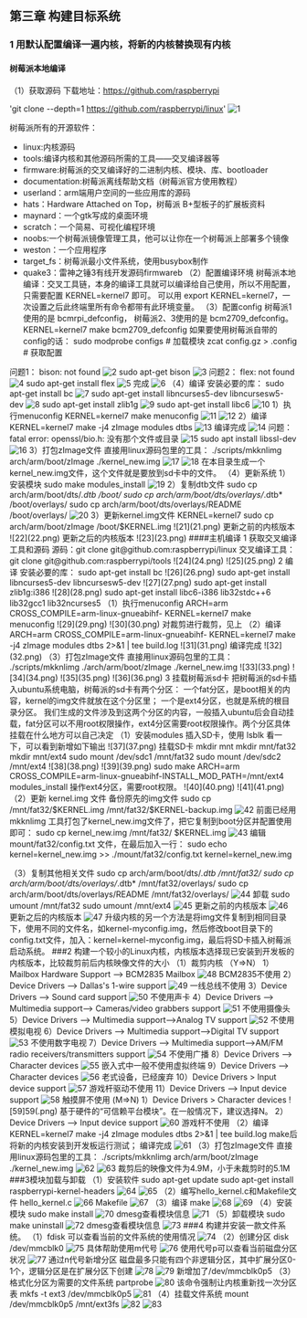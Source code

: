 ## 第三章 构建目标系统
### 1 用默认配置编译一遍内核，将新的内核替换现有内核
#### 树莓派本地编译
 （1）获取源码
下载地址：https://github.com/raspberrypi 

'git clone --depth=1 https://github.com/raspberrypi/linux'
 ![1](1.png)
 
树莓派所有的开源软件：
- linux:内核源码
- tools:编译内核和其他源码所需的工具——交叉编译器等
- firmware:树莓派的交叉编译好的二进制内核、模块、库、bootloader
- documentation:树莓派离线帮助文档（树莓派官方使用教程）
- userland：arm端用户空间的一些应用库的源码
- hats：Hardware Attached on Top，树莓派 B+型板子的扩展板资料
- maynard：一个gtk写成的桌面环境
- scratch：一个简易、可视化编程环境
- noobs:一个树莓派镜像管理工具，他可以让你在一个树莓派上部署多个镜像
- weston：一个应用程序
- target_fs：树莓派最小文件系统，使用busybox制作
- quake3：雷神之锤3有线开发源码firmwareb
（2）配置编译环境
树莓派本地编译：交叉工具链，本身的编译工具就可以编译给自己使用，所以不用配置，只需要配置 KERNEL=kernel7 即可。
可以用 export KERNEL=kernel7，一次设置之后此终端里所有命令都带有此环境变量。
（3）配置config
树莓派1使用的是 bcmrpi_defconfig，
树莓派2、3使用的是 bcm2709_defconfig。
KERNEL=kernel7 make bcm2709_defconfig
如果要使用树莓派自带的config的话：
sudo modprobe configs # 加载模块
zcat config.gz > .config # 获取配置

问题1：
bison: not found
 ![2](2.png)
sudo apt-get bison
 ![3](3.png)
问题2：
flex: not found
 ![4](4.png)
sudo apt-get install flex
 ![5](5.png)
完成
 ![6](6.png)
（4）编译
安装必要的库：
sudo apt-get install bc
 ![7](7.png)
sudo apt-get install libncurses5-dev libncursesw5-dev
 ![8](8.png)
sudo apt-get install zlib1g
 ![9](9.png)
sudo apt-get install libc6
 ![10](10.png)
1）执行menuconfig
KERNEL=kernel7 make menuconfig
 ![11](11.png)
 ![12](12.png)
2）编译
KERNEL=kernel7 make -j4 zImage modules dtbs
 ![13](13.png)
编译完成
 ![14](14.png)
问题：
fatal error: openssl/bio.h: 没有那个文件或目录
 ![15](15.png)
sudo apt install libssl-dev
 ![16](16.png)
3）打包zImage文件
直接用linux源码包里的工具：
./scripts/mkknlimg arch/arm/boot/zImage ./kernel_new.img
 ![17](17.png)
 ![18](18.png)
在本目录生成一个kernel_new.img文件，这个文件就是要放到sd卡中的文件。
（4）更新系统
1）安装模块
sudo make modules_install
 ![19](19.png)
2）复制dtb文件
sudo cp arch/arm/boot/dts/*.dtb /boot/ 
sudo cp arch/arm/boot/dts/overlays/*.dtb* /boot/overlays/ 
sudo cp arch/arm/boot/dts/overlays/README /boot/overlays/
 ![20](20.png)
3）更新kernel.img文件
KERNEL=kernel7
sudo cp arch/arm/boot/zImage /boot/$KERNEL.img
  ![21](21.png)
更新之前的内核版本
  ![22](22.png)
更新之后的内核版本
  ![23](23.png)
####主机编译
1 获取交叉编译工具和源码
源码：git clone git@github.com:raspberrypi/linux
交叉编译工具：git clone git@github.com:raspberrypi/tools
  ![24](24.png)
  ![25](25.png)
2 编译
安装必要的库：
sudo apt-get install bc
  ![26](26.png)
sudo apt-get install libncurses5-dev libncursesw5-dev
  ![27](27.png)
sudo apt-get install zlib1g:i386
  ![28](28.png)
sudo apt-get install libc6-i386 lib32stdc++6 lib32gcc1 lib32ncurses5
（1）执行menuconfig
ARCH=arm CROSS_COMPILE=arm-linux-gnueabihf- KERNEL=kernel7 make menuconfig
  ![29](29.png)
  ![30](30.png)
对裁剪进行裁剪，见上
（2）编译
ARCH=arm CROSS_COMPILE=arm-linux-gnueabihf- KERNEL=kernel7 make -j4 zImage modules dtbs 2>&1 | tee build.log
   ![31](31.png)
编译完成
   ![32](32.png)
（3）打包zImage文件
直接用linux源码包里的工具：
./scripts/mkknlimg ./arch/arm/boot/zImage ./kernel_new.img
   ![33](33.png)
   ![34](34.png)
   ![35](35.png)
   ![36](36.png)
3 挂载树莓派sd卡
把树莓派的sd卡插入ubuntu系统电脑，树莓派的sd卡有两个分区：
一个fat分区，是boot相关的内容，kernel的img文件就放在这个分区里；
一个是ext4分区，也就是系统的根目录分区。 
我们生成的文件涉及到这两个分区的内容，一般插入ubuntu后会自动挂载，fat分区可以不用root权限操作，ext4分区需要root权限操作。两个分区具体挂载在什么地方可以自己决定
（1）安装modules
插入SD卡，使用 lsblk 看一下，可以看到新增如下输出
   ![37](37.png)
挂载SD卡
mkdir mnt
mkdir mnt/fat32
mkdir mnt/ext4
sudo mount /dev/sdc1 /mnt/fat32
sudo mount /dev/sdc2 /mnt/ext4
   ![38](38.png)
   ![39](39.png)
sudo make ARCH=arm CROSS_COMPILE=arm-linux-gnueabihf-INSTALL_MOD_PATH=/mnt/ext4 modules_install
操作ext4分区，需要root权限。
   ![40](40.png)
    ![41](41.png)
（2）更新 kernel.img 文件
备份原先的img文件
sudo cp /mnt/fat32/$KERNEL.img /mnt/fat32/$KERNEL-backup.img
    ![42](42.png)
前面已经用 mkknlimg 工具打包了kernel_new.img文件了，把它复制到boot分区并配置使用即可：
sudo cp kernel_new.img /mnt/fat32/ $KERNEL.img
    ![43](43.png)
编辑 mount/fat32/config.txt 文件，在最后加入一行：
sudo echo kernel=kernel_new.img >> ./mount/fat32/config.txt
kernel=kernel_new.img
 
（3）复制其他相关文件
sudo cp arch/arm/boot/dts/*.dtb /mnt/fat32/
sudo cp arch/arm/boot/dts/overlays/*.dtb* /mnt/fat32/overlays/
sudo cp arch/arm/boot/dts/overlays/README /mnt/fat32/overlays/
    ![44](44.png)
卸载
sudo umount /mnt/fat32 
sudo umount /mnt/ext4
    ![45](45.png)
更新之前的内核版本
    ![46](46.png)
更新之后的内核版本
    ![47](47.png)
升级内核的另一个方法是将img文件复制到相同目录下，使用不同的文件名，如kernel-myconfig.img，然后修改boot目录下的config.txt文件，加入：kernel=kernel-myconfig.img，最后将SD卡插入树莓派启动系统。
###2 构建一个较小的Linux内核，内核版本选择现已安装到开发板的内核版本，比较裁剪前后内核映像文件的大小
（1）裁剪内核
（Y=>N）
1）Mailbox Hardware Support --> BCM2835 Mailbox
    ![48](48.png)
BCM2835不使用
2）Device Drivers --> Dallas's 1-wire support
    ![49](49.png)
一线总线不使用
3）Device Drivers --> Sound card support
    ![50](50.png)
不使用声卡
4）Device Drivers --> Multimedia support--> Cameras/video grabbers support
  ![51](51.png)
不使用摄像头
5）Device Drivers --> Multimedia support-->Analog TV support
  ![52](52.png)
不使用模拟电视
6）Device Drivers --> Multimedia support-->Digital TV support
  ![53](53.png)
不使用数字电视
7）Device Drivers --> Multimedia support-->AM/FM radio receivers/transmitters support
  ![54](54.png)
不使用广播
8）Device Drivers --> Character devices
  ![55](55.png)
嵌入式中一般不使用虚拟终端
9）Device Drivers --> Character devices
  ![56](56.png)
老式设备，已经废弃
10）Device Drivers > Input device support
  ![57](57.png)
游戏杆驱动不使用
11）Device Drivers --> Input device support
  ![58](58.png)
触摸屏不使用
(M=>N)
1）Device Drivers > Character devices 
  ![59]59(.png)
基于硬件的“可信赖平台模块”。在一般情况下，建议选择N。
2）Device Drivers --> Input device support
  ![60](60.png)
游戏杆不使用
（2）编译
KERNEL=kernel7 make -j4 zImage modules dtbs 2>&1 | tee build.log
make后将新的内核安装到开发板运行测试；
编译完成
   ![61](61.png)
（3）打包zImage文件
直接用linux源码包里的工具：
./scripts/mkknlimg arch/arm/boot/zImage ./kernel_new.img
   ![62](62.png)
   ![63](63.png)
裁剪后的映像文件为4.9M，小于未裁剪时的5.1M
###3模块加载与卸载
（1）安装软件
sudo apt-get update
sudo apt-get install raspberrypi-kernel-headers
   ![64](64.png)
   ![65](65.png)
（2）编写hello_kernel.c和Makefile文件
hello_kernel.c
   ![66](66.png)
Makefile
   ![67](67.png)
（3）编译
make
   ![68](68.png)
   ![69](69.png)
（4）安装模块
sudo make install
  ![70](70.png)
  dmesg查看模块信息
   ![71](71.png)
（5）卸载模块
sudo make uninstall
   ![72](72.png)
dmesg查看模块信息
   ![73](73.png)
###4 构建并安装一款文件系统。
（1）fdisk 可以查看当前的文件系统的使用情况
   ![74](74.png)
（2）创建分区
disk /dev/mmcblk0
   ![75](75.png)
具体帮助使用m代号
   ![76](76.png)
使用代号p可以查看当前磁盘分区状况
   ![77](77.png)
通过n代号新增分区 
磁盘最多只能有四个非逻辑分区，其中扩展分区0-1个，逻辑分区是在扩展分区下创建
   ![78](78.png)
   ![79](79.png)
新增加了/dev/mmcblk0p5
（3）格式化分区为需要的文件系统
partprobe
   ![80](80.png)
该命令强制让内核重新找一次分区表
mkfs -t ext3 /dev/mmcblk0p5
    ![81](81.png)
（4）挂载文件系统
mount /dev/mmcblk0p5 /mnt/ext3fs
    ![82](82.png)
   ![83](83.png)
 

